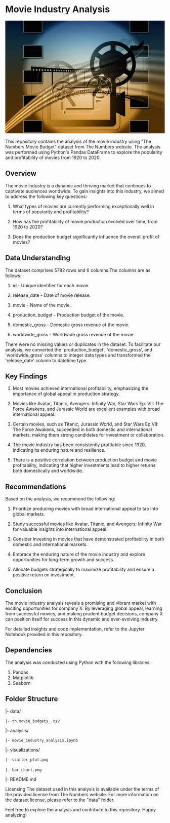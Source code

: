 # Movie Industry Analysis

![Image Alt Text](/Images/readme_image.webp)





This repository contains the analysis of the movie industry using "The Numbers Movie Budget" dataset from The Numbers website. The analysis was performed using Python's Pandas DataFrame to explore the popularity and profitability of movies from 1920 to 2020.

## Overview
The movie industry is a dynamic and thriving market that continues to captivate audiences worldwide. To gain insights into this industry, we aimed to address the following key questions:

1. What types of movies are currently performing exceptionally well in terms of popularity and profitability?

2. How has the profitability of movie production evolved over time, from 1920 to 2020?

3. Does the production budget significantly influence the overall profit of movies?

## Data Understanding
The dataset comprises 5782 rows and 6 columns.The columns are as follows:

1. id - Unique identifier for each movie.

2. release_date - Date of movie release.

3. movie - Name of the movie.

4. production_budget - Production budget of the movie.

5. domestic_gross - Domestic gross revenue of the movie.

6. worldwide_gross - Worldwide gross revenue of the movie.

There were no missing values or duplicates in the dataset. To facilitate our analysis, we converted the 'production_budget', 'domestic_gross', and 'worldwide_gross' columns to integer data types and transformed the 'release_date' column to datetime type.

## Key Findings
1. Most movies achieved international profitability, emphasizing the importance of global appeal in production strategy.
   
2. Movies like Avatar, Titanic, Avengers: Infinity War, Star Wars Ep. VII: The Force Awakens, and Jurassic World are excellent examples with broad international appeal.

3. Certain movies, such as Titanic, Jurassic World, and Star Wars Ep.VII: The Force Awakens, succeeded in both domestic and international markets, making them strong candidates for investment or collaboration.
   
4. The movie industry has been consistently profitable since 1920, indicating its enduring nature and resilience.

5. There is a positive correlation between production budget and movie profitability, indicating that higher investments lead to higher returns both domestically and worldwide.
   
## Recommendations
Based on the analysis, we recommend the following:
1. Prioritize producing movies with broad international appeal to tap into global markets.
   
2. Study successful movies like Avatar, Titanic, and Avengers: Infinity War for valuable insights into international appeal.

3. Consider investing in movies that have demonstrated profitability in both domestic and international markets.

4. Embrace the enduring nature of the movie industry and explore opportunities for long-term growth and success.

5. Allocate budgets strategically to maximize profitability and ensure a positive return on investment.

## Conclusion
The movie industry analysis reveals a promising and vibrant market with exciting opportunities for company X. By leveraging global appeal, learning from successful movies, and making prudent budget decisions, company X can position itself for success in this dynamic and ever-evolving industry.

For detailed insights and code implementation, refer to the Jupyter Notebook provided in this repository.

## Dependencies
The analysis was conducted using Python with the following libraries:

1. Pandas
2. Matplotlib
3. Seaborn
   
## Folder Structure

|- data/

    |- tn.movie_budgets_.csv
    
|- analysis/

    |- movie_industry_analysis.ipynb
    
|- visualizations/

    |- scatter_plot.png
    
    |- bar_chart.png
    
|- README.md

Licensing
The dataset used in this analysis is available under the terms of the provided license from The Numbers website. For more information on the dataset license, please refer to the "data" folder.

Feel free to explore the analysis and contribute to this repository. Happy analyzing!
